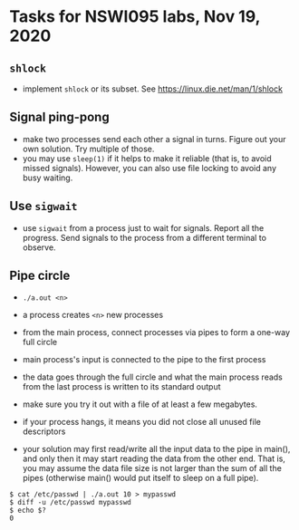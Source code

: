 # Tasks for NSWI095 labs, Nov 19, 2020

## `shlock`

- implement `shlock` or its subset.  See https://linux.die.net/man/1/shlock

## Signal ping-pong

- make two processes send each other a signal in turns.  Figure out your own
  solution.  Try multiple of those.
- you may use `sleep(1)` if it helps to make it reliable (that is, to avoid
  missed signals).  However, you can also use file locking to avoid any busy
  waiting.

## Use `sigwait`

- use `sigwait` from a process just to wait for signals.  Report all the
  progress.  Send signals to the process from a different terminal to observe.

## Pipe circle

- `./a.out <n>`

- a process creates `<n>` new processes
- from the main process, connect processes via pipes to form a one-way full
  circle
- main process's input is connected to the pipe to the first process
- the data goes through the full circle and what the main process reads from the
  last process is written to its standard output
- make sure you try it out with a file of at least a few megabytes.
- if your process hangs, it means you did not close all unused file descriptors
- your solution may first read/write all the input data to the pipe in main(),
  and only then it may start reading the data from the other end.  That is, you
  may assume the data file size is not larger than the sum of all the pipes
  (otherwise main() would put itself to sleep on a full pipe).

```
$ cat /etc/passwd | ./a.out 10 > mypasswd
$ diff -u /etc/passwd mypasswd
$ echo $?
0
```
